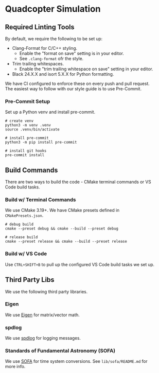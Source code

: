 # Quadcopter Simulation

## Required Linting Tools

By default, we require the following to be set up:

- Clang-Format for C/C++ styling.
  - Enable the "format on save" setting is in your editor.
  - See `.clang-format` ofr the style.
- Trim trailing whitespaces.
  - Enable the "trim trailing whitespace on save" setting in your editor.
- Black 24.X.X and isort 5.X.X for Python formatting.

We have CI configured to enforce these on every push and pull request. The easiest way to follow with our style guide is to use Pre-Commit.

### Pre-Commit Setup

Set up a Python venv and install pre-commit.

```shell
# create venv
python3 -m venv .venv
source .venv/bin/activate

# install pre-commit
python3 -m pip install pre-commit

# install git hooks
pre-commit install
```

## Build Commands

There are two ways to build the code - CMake terminal commands or VS Code build tasks.

### Build w/ Terminal Commands

We use CMake 3.19+. We have CMake presets defined in `CMakePresets.json`.

```shell
# debug build
cmake --preset debug && cmake --build --preset debug

# release build
cmake --preset release && cmake --build --preset release
```

### Build w/ VS Code

Use `CTRL+SHIFT+B` to pull up the configured VS Code build tasks we set up.

## Third Party Libs

We use the following third party libraries.

### Eigen

We use [Eigen](https://gitlab.com/libeigen/eigen) for matrix/vector math.

### spdlog

We use [spdlog](https://github.com/gabime/spdlog) for logging messages.

### Standards of Fundamental Astronomy (SOFA)

We use [SOFA](http://www.iausofa.org/index.html) for time system conversions. See `lib/sofa/README.md` for more info.
